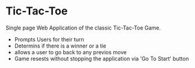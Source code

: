 # Tic-Tac-Toe


Single page Web Application of the classic Tic-Tac-Toe Game. 
- Prompts Users for their turn
- Determins if there is a winner or a tie
- allows a user to go back to any previos move
- Game resests without stopping the application via 'Go To Start' button

